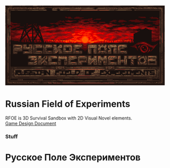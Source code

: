 ![Logo](/github/logo.png)

# Russian Field of Experiments
RFOE is 3D Survival Sandbox with 2D Visual Novel elements.<br>
[Game Design Document](/docs/rfoegdd.html)

### Stuff

# Русское Поле Экспериментов
